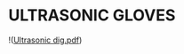 # ULTRASONIC GLOVES
!([Ultrasonic dig.pdf](https://github.com/sukhum29/Ultrasonic-Glove/blob/main/Ultrasonic%20dig.pdf))
